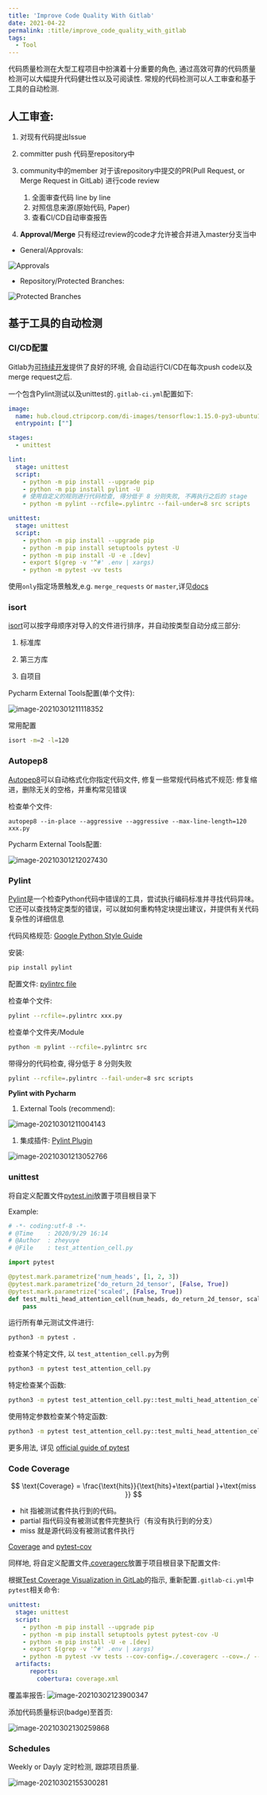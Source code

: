```yaml
---
title: 'Improve Code Quality With Gitlab'
date: 2021-04-22
permalink: :title/improve_code_quality_with_gitlab
tags:
  - Tool
---
```



代码质量检测在大型工程项目中扮演着十分重要的角色, 通过高效可靠的代码质量检测可以大幅提升代码健壮性以及可阅读性. 常规的代码检测可以人工审查和基于工具的自动检测.

## 人工审查:

1. 对现有代码提出Issue

2. committer push 代码至repository中

3. community中的member 对于该repository中提交的PR(Pull Request, or Merge Request in GitLab) 进行code review
   1. 全面审查代码 line by line
   2. 对照信息来源(原始代码, Paper)
   3.  查看CI/CD自动审查报告
   
4. **Approval/Merge** 只有经过review的code才允许被合并进入master分支当中

  * General/Approvals:

  ![Approvals](https://zheyuye-image-1257819557.cos.ap-shanghai.myqcloud.com/img/image-20210301194146178.png)

  * Repository/Protected Branches:

![Protected Branches](https://zheyuye-image-1257819557.cos.ap-shanghai.myqcloud.com/img/image-20210301194658654.png)

## 基于工具的自动检测

### CI/CD配置

Gitlab为[可持续开发](https://docs.gitlab.com/ee/ci/introduction/index.html)提供了良好的环境, 会自动运行CI/CD在每次push code以及merge request之后.

一个包含Pylint测试以及unittest的`.gitlab-ci.yml`配置如下:

```yaml
image:
  name: hub.cloud.ctripcorp.com/di-images/tensorflow:1.15.0-py3-ubuntu16.04-cpu
  entrypoint: [""]

stages:
  - unittest

lint:
  stage: unittest
  script:
    - python -m pip install --upgrade pip
    - python -m pip install pylint -U
    # 使用自定义的规则进行代码检查, 得分低于 8 分则失败, 不再执行之后的 stage
    - python -m pylint --rcfile=.pylintrc --fail-under=8 src scripts

unittest:
  stage: unittest
  script:
    - python -m pip install --upgrade pip
    - python -m pip install setuptools pytest -U
    - python -m pip install -U -e .[dev]
    - export $(grep -v '^#' .env | xargs)
    - python -m pytest -vv tests
```

使用`only`指定场景触发,e.g. `merge_requests` or `master`,详见[docs](https://docs.gitlab.com/ee/ci/merge_request_pipelines/#use-only-or-except-to-run-pipelines-for-merge-requests)

### isort

[isort](https://pypi.org/project/isort/)可以按字母顺序对导入的文件进行排序，并自动按类型自动分成三部分:

1. 标准库

2. 第三方库

3. 自项目

Pycharm External Tools配置(单个文件):

![image-20210301211118352](https://zheyuye-image-1257819557.cos.ap-shanghai.myqcloud.com/img/image-20210301211118352.png)

常用配置

```bash
isort -m=2 -l=120
```

### Autopep8

[Autopep8](https://pypi.org/project/autopep8/)可以自动格式化你指定代码文件, 修复一些常规代码格式不规范: 修复缩进，删除无关的空格，并重构常见错误

检查单个文件:

```
autopep8 --in-place --aggressive --aggressive --max-line-length=120  xxx.py
```

Pycharm External Tools配置:

![image-20210301212027430](https://zheyuye-image-1257819557.cos.ap-shanghai.myqcloud.com/img/image-20210301212027430.png)

### Pylint

[Pylint](http://pylint.pycqa.org/en/latest/intro.html)是一个检查Python代码中错误的工具，尝试执行编码标准并寻找代码异味。它还可以查找特定类型的错误，可以就如何重构特定块提出建议，并提供有关代码复杂性的详细信息

代码风格规范: [Google Python Style Guide](https://google.github.io/styleguide/pyguide.html)

安装:

```bash
pip install pylint
```

配置文件: [pylintrc file](https://gist.github.com/ZheyuYe/11953dd99ad09e2fa81bb62ccd125dc0)

检查单个文件:
```bash
pylint --rcfile=.pylintrc xxx.py
```

检查单个文件夹/Module

```bash
python -m pylint --rcfile=.pylintrc src
```

带得分的代码检查, 得分低于 8 分则失败

```bash
pylint --rcfile=.pylintrc --fail-under=8 src scripts
```

**Pylint with Pycharm**

1. External Tools (recommend):

![image-20210301211004143](https://zheyuye-image-1257819557.cos.ap-shanghai.myqcloud.com/img/image-20210301211004143.png)

1. 集成插件: [Pylint Plugin](https://plugins.jetbrains.com/plugin/11084-pylint)

![image-20210301213052766](https://zheyuye-image-1257819557.cos.ap-shanghai.myqcloud.com/img/image-20210301213052766.png)

### unittest

将自定义配置文件[pytest.ini](https://gist.github.com/ZheyuYe/4c8f29823f34d455ceef0476df40fdaa)放置于项目根目录下

Example: 

```python
# -*- coding:utf-8 -*-
# @Time    : 2020/9/29 16:14
# @Author  : zheyuye
# @File    : test_attention_cell.py

import pytest

@pytest.mark.parametrize('num_heads', [1, 2, 3])
@pytest.mark.parametrize('do_return_2d_tensor', [False, True])
@pytest.mark.parametrize('scaled', [False, True])
def test_multi_head_attention_cell(num_heads, do_return_2d_tensor, scaled):
	pass
```
运行所有单元测试文件进行:

```bash
python3 -m pytest .
```
检查某个特定文件, 以 `test_attention_cell.py`为例

```bash
python3 -m pytest test_attention_cell.py
```

特定检查某个函数:

```bash
python3 -m pytest test_attention_cell.py::test_multi_head_attention_cell
```

使用特定参数检查某个特定函数:
```bash
python3 -m pytest test_attention_cell.py::test_multi_head_attention_cell[False-False-1]
```


更多用法, 详见 [official guide of pytest](https://docs.pytest.org/en/latest/) 

### Code Coverage

$$
\text{Coverage} =  \frac{\text{hits}}{\text{hits}+\text{partial }+\text{miss }}
$$

 

- hit 指被测试套件执行到的代码。
- partial 指代码没有被测试套件完整执行（有没有执行到的分支）
- miss 就是源代码没有被测试套件执行

[Coverage](https://coverage.readthedocs.io/en/coverage-5.5/) and [pytest-cov](https://pytest-cov.readthedocs.io/)

同样地, 将自定义配置文件[.coveragerc](https://gist.github.com/ZheyuYe/caa7f97f19a1c38355aeee9dbc919f95)放置于项目根目录下配置文件: 

根据[Test Coverage Visualization in GitLab](https://docs.gitlab.com/ee/user/project/merge_requests/test_coverage_visualization.html#python-example)的指示, 重新配置`.gitlab-ci.yml`中`pytest`相关命令:

```yaml
unittest:
  stage: unittest
  script:
    - python -m pip install --upgrade pip
    - python -m pip install setuptools pytest pytest-cov -U
    - python -m pip install -U -e .[dev]
    - export $(grep -v '^#' .env | xargs)
    - python -m pytest -vv tests --cov-config=./.coveragerc --cov=./ --cov-report=xml
  artifacts:
      reports:
        cobertura: coverage.xml
```

覆盖率报告:
![image-20210302123900347](https://zheyuye-image-1257819557.cos.ap-shanghai.myqcloud.com/img/image-20210302123900347.png)

添加代码质量标识(badge)至首页:

![image-20210302130259868](https://zheyuye-image-1257819557.cos.ap-shanghai.myqcloud.com/img/image-20210302130259868.png)

### Schedules

Weekly or Dayly 定时检测, 跟踪项目质量.

![image-20210302155300281](https://zheyuye-image-1257819557.cos.ap-shanghai.myqcloud.com/img/image-20210302155300281.png)